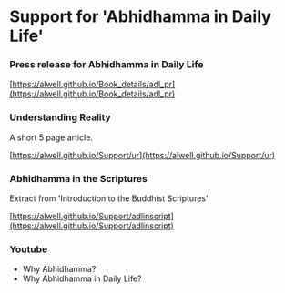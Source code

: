 # Support for 'Abhidhamma in Daily Life'

### Press release for Abhidhamma in Daily Life
[https://alwell.github.io/Book_details/adl_pr](https://alwell.github.io/Book_details/adl_pr)

### Understanding Reality

A short 5 page article.

[https://alwell.github.io/Support/ur](https://alwell.github.io/Support/ur)


### Abhidhamma in the Scriptures
Extract from 'Introduction to the Buddhist Scriptures'

[https://alwell.github.io/Support/adlinscript](https://alwell.github.io/Support/adlinscript)

### Youtube

- Why Abhidhamma?
- Why Abhidhamma in Daily Life?
